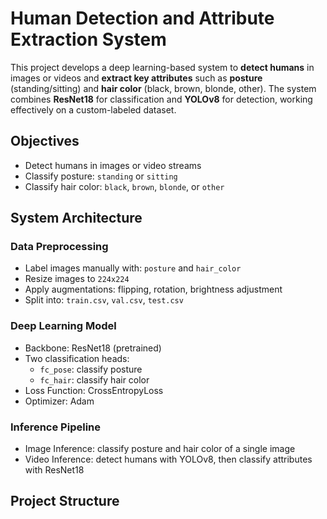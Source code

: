 # Human Detection and Attribute Extraction System

This project develops a deep learning-based system to **detect humans** in images or videos and **extract key attributes** such as **posture** (standing/sitting) and **hair color** (black, brown, blonde, other). The system combines **ResNet18** for classification and **YOLOv8** for detection, working effectively on a custom-labeled dataset.

## Objectives

- Detect humans in images or video streams
- Classify posture: `standing` or `sitting`
- Classify hair color: `black`, `brown`, `blonde`, or `other`

## System Architecture

### Data Preprocessing

- Label images manually with: `posture` and `hair_color`
- Resize images to `224x224`
- Apply augmentations: flipping, rotation, brightness adjustment
- Split into: `train.csv`, `val.csv`, `test.csv`

### Deep Learning Model

- Backbone: ResNet18 (pretrained)
- Two classification heads:
  - `fc_pose`: classify posture
  - `fc_hair`: classify hair color
- Loss Function: CrossEntropyLoss
- Optimizer: Adam

### Inference Pipeline

- Image Inference: classify posture and hair color of a single image
- Video Inference: detect humans with YOLOv8, then classify attributes with ResNet18

## Project Structure

